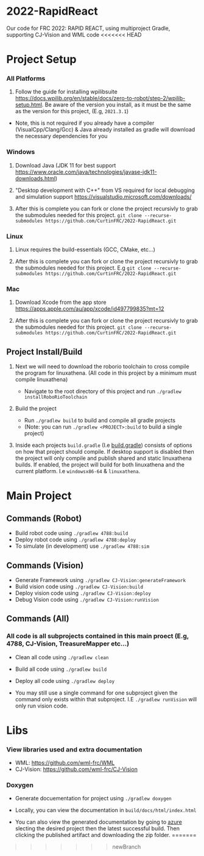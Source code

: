 # 2022-RapidReact
Our code for FRC 2022: RAPID REACT, using multiproject Gradle, supporting CJ-Vision and WML code
<<<<<<< HEAD

# Project Setup

### All Platforms
1. Follow the guide for installing wpilibsuite https://docs.wpilib.org/en/stable/docs/zero-to-robot/step-2/wpilib-setup.html. Be aware of the version you install, as it must be the same as the version for this project, (E.g, `2021.3.1`)

- Note, this is not required if you already have a compiler (VisualCpp/Clang/Gcc) & Java already installed as gradle will download the necessary dependencies for you

### Windows
1. Download Java (JDK 11 for best support https://www.oracle.com/java/technologies/javase-jdk11-downloads.html)


2. "Desktop development with C++" from VS required for local debugging and simulation support https://visualstudio.microsoft.com/downloads/

3. After this is complete you can fork or clone the project recursivly to grab the submodules needed for this project. `git clone --recurse-submodules https://github.com/CurtinFRC/2022-RapidReact.git`


### Linux
1. Linux requires the build-essentials (GCC, CMake, etc...)

2. After this is complete you can fork or clone the project recursivly to grab the submodules needed for this project. E.g `git clone --recurse-submodules https://github.com/CurtinFRC/2022-RapidReact.git`

### Mac
1. Download Xcode from the app store https://apps.apple.com/au/app/xcode/id497799835?mt=12

2. After this is complete you can fork or clone the project recursivly to grab the submodules needed for this project. `git clone --recurse-submodules https://github.com/CurtinFRC/2022-RapidReact.git`

## Project Install/Build

1. Next we will need to download the roborio toolchain to cross compile the program for linuxathena. (All code in this project by a minimum must compile linuxathena)
	- Navigate to the root directory of this project and run `./gradlew installRoboRioToolchain`

2. Build the project
	- Run `./gradlew build` to build and compile all gradle projects
	- (Note: you can run `./gradlew <PROJECT>:build` to build a single project)

3. Inside each projects `build.gradle` (I.e [build.gradle](4788/build.gradle)) consists of options on how that project should compile. If desktop support is disabled then the project will only compile and publish shared and static linuxathena builds. If enabled, the project will build for both linuxathena and the current platform. I.e `windowsx86-64` & `linuxathena`.

# Main Project

## Commands (Robot)

- Build robot code using `./gradlew 4788:build`
- Deploy robot code using `./gradlew 4788:deploy`
- To simulate (in development) use `./gradlew 4788:sim`


## Commands (Vision)

- Generate Framework using `./gradlew CJ-Vision:generateFramework`
- Build vision code using `./gradlew CJ-Vision:build`
- Deploy vision code using `./gradlew CJ-Vision:deploy`
- Debug Vision code using `./gradlew CJ-Vision:runVision`

## Commands (All)

### All code is all subprojects contained in this main proect (E.g, 4788, CJ-Vision, TreasureMapper  etc...)

- Clean all code using `./gradlew clean`
- Build all code using `./gradlew build`
- Deploy all code using `./gradlew deploy`

- You may still use a single command for one subproject given the command only exists within that subproject. I.E `./gradlew runVision` will only run vision code.

# Libs

### View libraries used and extra documentation
- WML: https://github.com/wml-frc/WML
- CJ-Vision: https://github.com/wml-frc/CJ-Vision

### Doxygen

- Generate docuementation for project using `./gradlew doxygen`
- Locally, you can view the documentation in `build/docs/html/index.html`

- You can also view the generated documentation by going to [azure](https://dev.azure.com/ConnorBuchel0890/CurtinFRC/_build) slecting the desired project then the latest successful build. Then clicking the published artifact and downloading the zip folder.
=======
>>>>>>> newBranch
